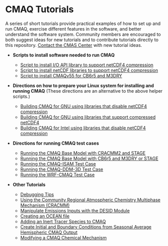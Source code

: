 CMAQ Tutorials
==============

A series of short tutorials provide practical examples of how to set up and run CMAQ, exercise different features in the software, and better understand the software system. Community members are encouraged to both suggest ideas for new tutorials and to contribute tutorials directly to this repository. [Contact the CMAS Center](cmas@unc.edu) with new tutorial ideas.

- **Scripts to install software needed to run CMAQ**
  - [Script to install I/O API library to support netCDF4 compression][link_tut_ioapi]
  - [Script to install netCDF libraries to support netCDF4 compression][link_tut_netcdf]
  - [Script to install CMAQv55 for CB6r5 and M3DRY][link_tut_medry]

- **Directions on how to prepare your Linux system for installing and running CMAQ** (These directions are an alternative to the above helper scripts.)
  - [Building CMAQ for GNU using libraries that disable netCDF4 compression](CMAQ_UG_tutorial_build_library_gcc.md)
  - [Building CMAQ for GNU using libraries that support compressed netCDF4](CMAQ_UG_tutorial_build_library_gcc_support_nc4.md)
  - [Building CMAQ for Intel using libraries that disable netCDF4 compression](CMAQ_UG_tutorial_build_library_intel.md)
 
- **Directions for running CMAQ test cases**
  - [Running the CMAQ Base Model with CRACMM2 and STAGE](CMAQ_UG_tutorial_benchmark_cracmm2_stage.md)
  - [Running the CMAQ Base Model with CB6r5 and M3DRY or STAGE](CMAQ_UG_tutorial_benchmark.md)
  - [Running the CMAQ-ISAM Test Case](CMAQ_UG_tutorial_ISAM.md)
  - [Running the CMAQ-DDM-3D Test Case](CMAQ_UG_tutorial_DDM3D.md)
  - [Running the WRF-CMAQ Test Case](CMAQ_UG_tutorial_WRF-CMAQ_Benchmark.md)
 
- **Other Tutorials**
  - [Debugging Tips](CMAQ_UG_tutorial_debug.md)
  - [Using the Community Regional Atmospheric Chemistry Multiphase Mechanism (CRACMM)](CMAQ_UG_tutorial_CRACMM.md) 
  - [Manipulate Emissions Inputs with the DESID Module](CMAQ_UG_tutorial_emissions.md)
  - [Creating an OCEAN file](CMAQ_UG_tutorial_oceanfile.md)
  - [Adding an Inert Tracer Species to CMAQ](CMAQ_UG_tutorial_tracers.md) 
  - [Create Initial and Boundary Conditions from Seasonal Average Hemispheric CMAQ Output](CMAQ_UG_tutorial_HCMAQ_IC_BC.md)
  - [Modifying a CMAQ Chemical Mechanism](CMAQ_UG_tutorial_chemicalmechanism.md)

[](relative_links_start)  

[link_tut_ioapi]: gcc_install_ioapi_for_nc4_compression.csh 
[link_tut_netcdf]: gcc_install_netcdf_for_nc4_compression.csh
[link_tut_medry]: gcc_install_cmaq55_cb6r5_m3dry.csh

[](hardcode_links)  

[link_tut_ioapi]: https://github.com/USEPA/CMAQ/blob/main/DOCS/Users_Guide/Tutorials/gcc_install_ioapi_for_nc4_compression.csh 
[link_tut_netcdf]: https://github.com/USEPA/CMAQ/blob/main/DOCS/Users_Guide/Tutorials/gcc_install_netcdf_for_nc4_compression.csh
[link_tut_medry]: https://github.com/USEPA/CMAQ/blob/main/DOCS/Users_Guide/Tutorials/gcc_install_cmaq55_cb6r5_m3dry.csh
